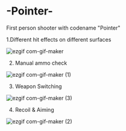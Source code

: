 
# -Pointer-
First person shooter with codename "Pointer"

1.Different hit effects on different surfaces

![ezgif com-gif-maker](https://user-images.githubusercontent.com/56451598/117994259-14548500-b349-11eb-9de3-f07abd27a7e1.gif)

2. Manual ammo check

![ezgif com-gif-maker (1)](https://user-images.githubusercontent.com/56451598/117995305-e3c11b00-b349-11eb-86ac-0adba67ec731.gif)

3. Weapon Switching

![ezgif com-gif-maker (3)](https://user-images.githubusercontent.com/56451598/118273494-b0f36000-b4cc-11eb-86cd-e3ae119d6bcc.gif)

4. Recoil & Aiming

![ezgif com-gif-maker (2)](https://user-images.githubusercontent.com/56451598/117996488-dc4e4180-b34a-11eb-988c-78b4859c387d.gif)


